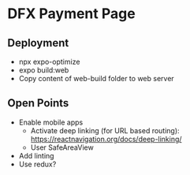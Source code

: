 # DFX Payment Page

## Deployment
* npx expo-optimize
* expo build:web
* Copy content of web-build folder to web server

## Open Points
* Enable mobile apps
    * Activate deep linking (for URL based routing): https://reactnavigation.org/docs/deep-linking/
    * User SafeAreaView
* Add linting
* Use redux?